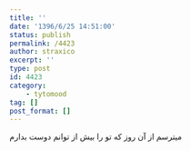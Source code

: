 ```yaml
---
title: ''
date: '1396/6/25 14:51:00'
status: publish
permalink: /4423
author: straxico
excerpt: ''
type: post
id: 4423
category:
    - tytomood
tag: []
post_format: []
---
```

میترسم از آن روز که تو را بیش از توانم دوست بدارم
